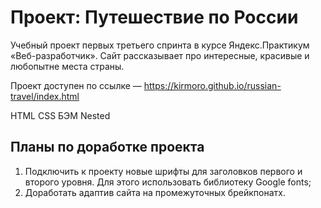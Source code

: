 # Проект: Путешествие по России

Учебный проект первых третьего спринта в курсе Яндекс.Практикум «Веб-разработчик». 
Сайт рассказывает про интересные, красивые и любопытне места страны.

Проект доступен по ссылке —
https://kirmoro.github.io/russian-travel/index.html

HTML
CSS 
БЭМ Nested

## Планы по доработке проекта

1. Подключить к проекту новые шрифты для заголовков первого и второго уровня. Для этого использовать библиотеку Google fonts;
2. Доработать адаптив сайта на промежуточных брейкпонатх.